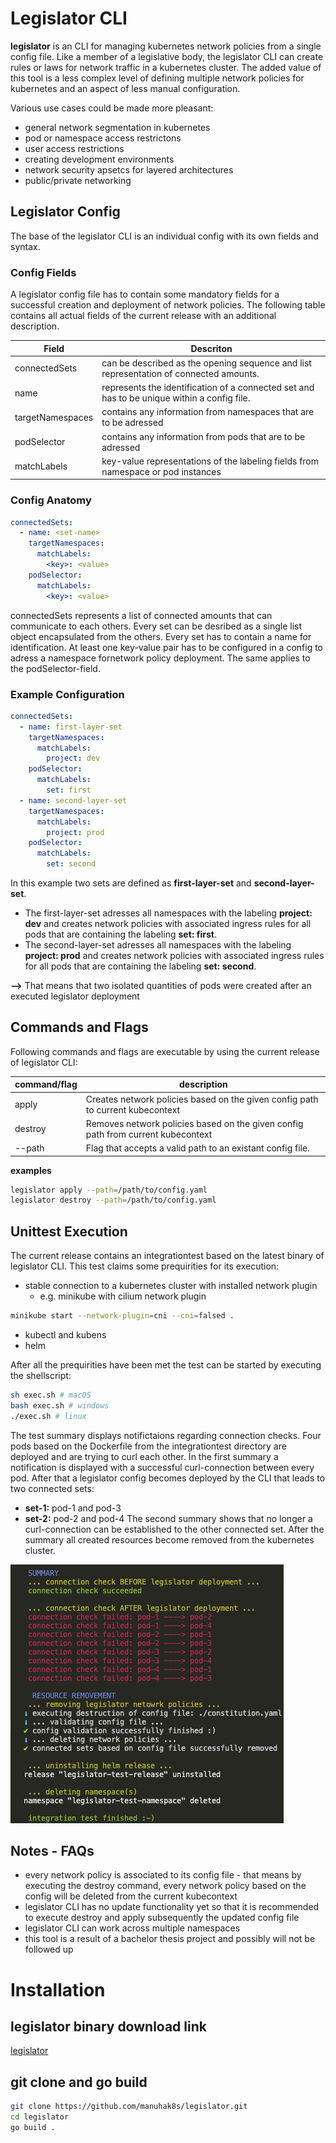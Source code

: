 # Legislator CLI

**legislator** is an CLI for managing kubernetes network policies from a single config file. Like a member
of a legislative body, the legislator CLI can create rules or laws for network traffic in a kubernetes cluster.
The added value of this tool is a less complex level of defining multiple network policies for kubernetes and
an aspect of less manual configuration. 

Various use cases could be made more pleasant:
* general network segmentation in kubernetes
* pod or namespace access restrictons 
* user access restrictions
* creating development environments
* network security apsetcs for layered architectures
* public/private networking

## Legislator Config
The base of the legislator CLI is an individual config with its own fields and syntax. 
### Config Fields
A legislator config file has to contain some mandatory fields for a successful creation and deployment of network policies.
The following table contains all actual fields of the current release with an additional description.

Field  | Descriton
------------- | -------------
connectedSets  | can be described as the opening sequence and list representation of connected amounts. 
name  | represents the identification of a connected set and has to be unique within a config file.
targetNamespaces  | contains any information from namespaces that are to be adressed 
podSelector  | contains any information from pods that are to be adressed 
matchLabels  | key-value representations of the labeling fields from namespace or pod instances
### Config Anatomy
```yaml
connectedSets:
  - name: <set-name>
    targetNamespaces:
      matchLabels:
        <key>: <value>
    podSelector:
      matchLabels:
        <key>: <value>
```
connectedSets represents a list of connected amounts that can communicate to each others. Every set can be desribed as a single list object encapsulated from the others. Every set has to contain a name for identification. At least one key-value pair has to be configured in a config to adress a namespace fornetwork policy deployment. The same applies to the podSelector-field.
### Example Configuration
```yaml
connectedSets:
  - name: first-layer-set
    targetNamespaces:
      matchLabels:
        project: dev
    podSelector:
      matchLabels:
        set: first
  - name: second-layer-set
    targetNamespaces:
      matchLabels:
        project: prod
    podSelector:
      matchLabels:
        set: second
```
In this example two sets are defined as **first-layer-set** and **second-layer-set**. 
* The first-layer-set adresses all namespaces with the labeling **project: dev** and creates network policies with associated ingress rules for all pods that are containing the labeling **set: first**.
* The second-layer-set adresses all namespaces with the labeling **project: prod** and creates network policies with associated ingress rules for all pods that are containing the labeling **set: second**.

**-->** That means that two isolated quantities of pods were created after an executed legislator deployment

## Commands and Flags 
Following commands and flags are executable by using the current release of legislator CLI:

command/flag | description
------------- | -------------
apply  | Creates network policies based on the given config path to current kubecontext
destroy  | Removes network policies based on the given config path from current kubecontext
--path  | Flag that accepts a valid path to an existant config file.

**examples**
```bash
legislator apply --path=/path/to/config.yaml
legislator destroy --path=/path/to/config.yaml
```

## Unittest Execution
The current release contains an integrationtest based on the latest binary of legislator CLI. This test claims some prequirities for its execution:
* stable connection to a kubernetes cluster with installed network plugin
    * e.g. minikube with cilium network plugin
```bash 
minikube start --network-plugin=cni --cni=falsed .
```
* kubectl and kubens
* helm

After all the prequirities have been met the test can be started by executing the shellscript:
```bash
sh exec.sh # macOS
bash exec.sh # windows
./exec.sh # linux
```

The test summary displays notifictaions regarding connection checks. Four pods based on the Dockerfile from the integrationtest directory are deployed and are trying to curl each other. In the first summary a notification is displayed with a successful curl-connection between every pod. After that a legislator config becomes deployed by the CLI that leads to two connected sets:
* **set-1:** pod-1 and pod-3 
* **set-2:** pod-2 and pod-4
The second summary shows that no longer a curl-connection can be established to the other connected set. After the summary all created resources become removed from the kubernetes cluster.

![alt text](https://github.com/manuhak8s/legislator/blob/main/readme_res/pic/summary_integration_test.png)

## Notes - FAQs
* every network policy is associated to its config file - that means by executing the destroy command, every network policy based on the config will be deleted from the current kubecontext
* legislator CLI has no update functionality yet so that it is recommended to execute destroy and apply subsequently the updated config file
* legislator CLI can work across multiple namespaces
* this tool is a result of a bachelor thesis project and possibly will not be followed up 

# Installation
## legislator binary download link
[legislator](https://github.com/manuhak8s/legislator/blob/validate-config/legislator)
## git clone and go build
```bash
git clone https://github.com/manuhak8s/legislator.git
cd legislator
go build .
```